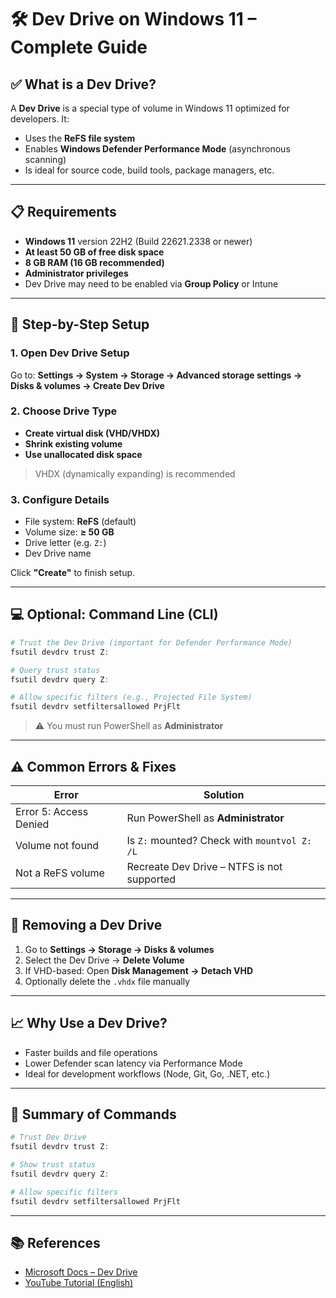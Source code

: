 # 🛠️ Dev Drive on Windows 11 – Complete Guide

## ✅ What is a Dev Drive?

A **Dev Drive** is a special type of volume in Windows 11 optimized for developers. It:
- Uses the **ReFS file system**
- Enables **Windows Defender Performance Mode** (asynchronous scanning)
- Is ideal for source code, build tools, package managers, etc.

---

## 📋 Requirements

- **Windows 11** version 22H2 (Build 22621.2338 or newer)
- **At least 50 GB of free disk space**
- **8 GB RAM (16 GB recommended)**
- **Administrator privileges**
- Dev Drive may need to be enabled via **Group Policy** or Intune

---

## 🧭 Step-by-Step Setup

### 1. Open Dev Drive Setup
Go to:
**Settings → System → Storage → Advanced storage settings → Disks & volumes → Create Dev Drive**

### 2. Choose Drive Type
- **Create virtual disk (VHD/VHDX)**
- **Shrink existing volume**
- **Use unallocated disk space**

> VHDX (dynamically expanding) is recommended

### 3. Configure Details
- File system: **ReFS** (default)
- Volume size: **≥ 50 GB**
- Drive letter (e.g. `Z:`)
- Dev Drive name

Click **"Create"** to finish setup.

---

## 💻 Optional: Command Line (CLI)

```powershell
# Trust the Dev Drive (important for Defender Performance Mode)
fsutil devdrv trust Z:

# Query trust status
fsutil devdrv query Z:

# Allow specific filters (e.g., Projected File System)
fsutil devdrv setfiltersallowed PrjFlt
```

> ⚠️ You must run PowerShell as **Administrator**

---

## ⚠️ Common Errors & Fixes

| Error | Solution |
|-------|----------|
| Error 5: Access Denied | Run PowerShell as **Administrator** |
| Volume not found | Is `Z:` mounted? Check with `mountvol Z: /L` |
| Not a ReFS volume | Recreate Dev Drive – NTFS is not supported |

---

## 🔄 Removing a Dev Drive

1. Go to **Settings → Storage → Disks & volumes**
2. Select the Dev Drive → **Delete Volume**
3. If VHD-based: Open **Disk Management → Detach VHD**
4. Optionally delete the `.vhdx` file manually

---

## 📈 Why Use a Dev Drive?

- Faster builds and file operations
- Lower Defender scan latency via Performance Mode
- Ideal for development workflows (Node, Git, Go, .NET, etc.)

---

## 📌 Summary of Commands

```powershell
# Trust Dev Drive
fsutil devdrv trust Z:

# Show trust status
fsutil devdrv query Z:

# Allow specific filters
fsutil devdrv setfiltersallowed PrjFlt
```

---

## 📚 References

- [Microsoft Docs – Dev Drive](https://learn.microsoft.com/en-us/windows/dev-drive/)
- [YouTube Tutorial (English)](https://www.youtube.com/watch?v=B83u7l7NFN4)
